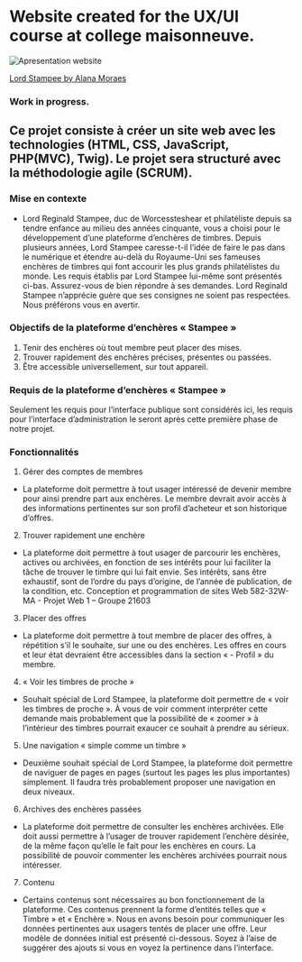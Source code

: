 # Website created for the UX/UI course at college maisonneuve.



![Apresentation website](./Animation.gif)

[Lord Stampee by Alana Moraes](https://stampee-alana.netlify.app/)

### Work in progress.


## Ce projet consiste à créer un site web avec les technologies (HTML, CSS, JavaScript, PHP(MVC), Twig). Le projet sera structuré avec la méthodologie agile (SCRUM).
### Mise en contexte

- Lord Reginald Stampee, duc de Worcessteshear et philatéliste depuis sa tendre enfance au milieu des années cinquante, vous a choisi pour le développement d’une plateforme d’enchères de timbres. Depuis plusieurs années, Lord Stampee caresse-t-il l’idée de faire le pas dans le numérique et étendre au-delà du Royaume-Uni ses fameuses enchères de timbres qui font accourir les plus grands philatélistes du monde. Les requis établis par Lord Stampee lui-même sont présentés ci-bas. Assurez-vous de bien répondre à ses demandes. Lord Reginald Stampee n’apprécie guère que ses consignes ne soient pas respectées. Nous préférons vous en avertir.

### Objectifs de la plateforme d’enchères « Stampee »
1. Tenir des enchères où tout membre peut placer des mises.
2. Trouver rapidement des enchères précises, présentes ou passées.
3. Être accessible universellement, sur tout appareil.

### Requis de la plateforme d’enchères « Stampee »
Seulement les requis pour l’interface publique sont considérés ici, les requis pour l’interface
d’administration le seront après cette première phase de notre projet.

### Fonctionnalités
1. Gérer des comptes de membres
- La plateforme doit permettre à tout usager intéressé de devenir membre pour ainsi prendre part aux enchères. Le membre devrait avoir accès à des informations pertinentes sur son profil d’acheteur et son historique d’offres.
2. Trouver rapidement une enchère
- La plateforme doit permettre à tout usager de parcourir les enchères, actives ou archivées, en fonction de ses intérêts pour lui faciliter la tâche de trouver le timbre qui lui fait envie. Ses intérêts, sans être exhaustif, sont de l’ordre du pays d’origine, de l’année de publication, de la condition, etc. Conception et programmation de sites Web 582-32W-MA - Projet Web 1 – Groupe 21603
3. Placer des offres
- La plateforme doit permettre à tout membre de placer des offres, à répétition s’il le souhaite, sur une ou des enchères. Les offres en cours et leur état devraient être accessibles dans la section « - Profil » du membre.
4. « Voir les timbres de proche »
- Souhait spécial de Lord Stampee, la plateforme doit permettre de « voir les timbres de proche ». À vous de voir comment interpréter cette demande mais probablement que la possibilité de « zoomer » à l’intérieur des timbres pourrait exaucer ce souhait à prendre au sérieux.
5. Une navigation « simple comme un timbre »
- Deuxième souhait spécial de Lord Stampee, la plateforme doit permettre de naviguer de pages en pages (surtout les pages les plus importantes) simplement. Il faudra très probablement proposer une navigation en deux niveaux.
6. Archives des enchères passées
- La plateforme doit permettre de consulter les enchères archivées. Elle doit aussi permettre à l’usager de trouver rapidement l’enchère désirée, de la même façon qu’elle le fait pour les enchères en cours. La possibilité de pouvoir commenter les enchères archivées pourrait nous intéresser.
7. Contenu
- Certains contenus sont nécessaires au bon fonctionnement de la plateforme. Ces contenus prennent la forme d’entités telles que « Timbre » et « Enchère ». Nous en avons besoin pour communiquer les données pertinentes aux usagers tentés de placer une offre. Leur modèle de données initial est présenté ci-dessous. Soyez à l’aise de suggérer des ajouts si vous en voyez la pertinence dans l’interface.
